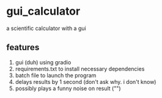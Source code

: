 # gui_calculator
a scientific calculator with a gui

## features
1. gui (duh) using gradio
2. requirements.txt to install necessary dependencies
3. batch file to launch the program
4. delays results by 1 second (don't ask why. i don't know)
5. possibly plays a funny noise on result ("")
